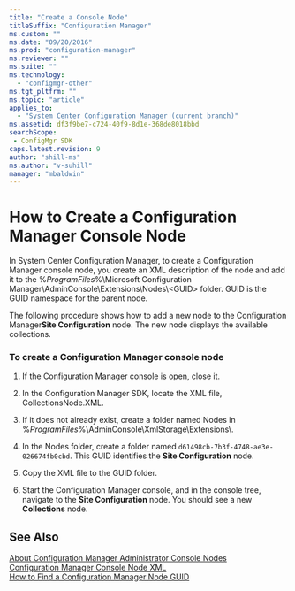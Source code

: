 ```yaml
---
title: "Create a Console Node"
titleSuffix: "Configuration Manager"
ms.custom: ""
ms.date: "09/20/2016"
ms.prod: "configuration-manager"
ms.reviewer: ""
ms.suite: ""
ms.technology:
  - "configmgr-other"
ms.tgt_pltfrm: ""
ms.topic: "article"
applies_to:
  - "System Center Configuration Manager (current branch)"
ms.assetid: df3f9be7-c724-40f9-8d1e-368de8018bbdsearchScope: - ConfigMgr SDK
caps.latest.revision: 9
author: "shill-ms"
ms.author: "v-suhill"
manager: "mbaldwin"
---
```

# How to Create a Configuration Manager Console Node
In System Center Configuration Manager, to create a Configuration Manager console node, you create an XML description of the node and add it to the %*ProgramFiles*%\Microsoft Configuration Manager\AdminConsole\Extensions\Nodes\\<GUID\> folder. GUID is the GUID namespace for the parent node.  

 The following procedure shows how to add a new node to the Configuration Manager**Site Configuration** node. The new node displays the available collections.  

### To create a Configuration Manager console node  

1.  If the Configuration Manager console is open, close it.  

2.  In the Configuration Manager SDK, locate the XML file, CollectionsNode.XML.  

3.  If it does not already exist, create a folder named Nodes in %*ProgramFiles*%\AdminConsole\XmlStorage\Extensions\\.  

4.  In the Nodes folder, create a folder named `d61498cb-7b3f-4748-ae3e-026674fb0cbd`. This GUID identifies the **Site Configuration** node.  

5.  Copy the XML file to the GUID folder.  

6.  Start the Configuration Manager console, and in the console tree, navigate to the **Site Configuration** node. You should see a new **Collections** node.  

## See Also  
 [About Configuration Manager Administrator Console Nodes](../../../../develop/core/servers/console/about-configuration-manager-console-nodes.md)   
 [Configuration Manager Console Node XML](../../../../develop/core/servers/console/console-node-xml.md)   
 [How to Find a Configuration Manager Node GUID](../../../../develop/core/servers/console/how-to-find-a-configuration-manager-console-node-guid.md)
